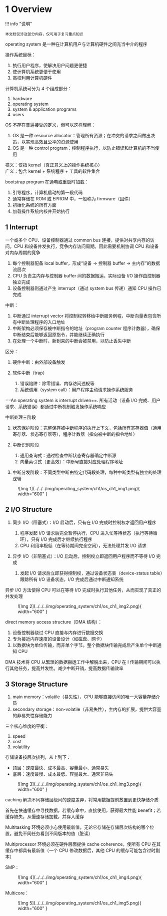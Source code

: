 # 1 Overview

<!-- !!! tip "说明"

    本文档正在更新中…… -->

!!! info "说明"

    本文档仅涉及部分内容，仅可用于复习重点知识

operating system 是一种在计算机用户与计算机硬件之间充当中介的程序

操作系统目标：

1. 执行用户程序，使解决用户问题更便捷
2. 使计算机系统更便于使用
3. 高校利用计算机硬件

计算机系统可分为 4 个组成部分：

1. hardware
2. operating system
3. system & application programs
4. users

OS 不存在普遍接受的定义，但可以这样理解：

1. OS 是一种 resource allocator：管理所有资源；在冲突的请求之间做出决策，以实现高效且公平的资源使用
2. OS 是一种 control program：控制程序执行，以防止错误和计算机的不当使用

狭义：仅指 kernel（真正意义上的操作系统核心）<br/>
广义：包含 kernel + 系统程序 + 工具的软件集合

bootstrap program 在通电或重启时加载：

1. 引导程序，计算机启动的第一段代码
2. 通常存储在 ROM 或 EPROM 中，一般称为 firmware（固件）
3. 初始化系统的所有方面
4. 加载操作系统内核并开始执行

## 1 Interrupt

一个或多个 CPU、设备控制器通过 common bus 连接，提供对共享内存的访问。CPU 和设备并发执行，竞争内存访问周期。因此需要机制协调 CPU 和设备对内存周期的竞争

1. 每个控制器配备 local buffer，形成“设备 → 控制器 buffer → 主内存”的数据流层次
2. CPU 负责主内存与控制器 buffer 间的数据搬运，实际设备 I/O 操作由控制器独立完成
3. 设备控制器则通过产生 interrupt（通过 system bus 传递）通知 CPU 操作已完成

中断：

1. 中断通过 interrupt vector 将控制权转移给中断服务例程，中断向量表包含所有中断处理程序的入口地址
2. 中断架构必须保存被中断指令的地址（program counter 程序计数器），确保中断结束后能够返回原指令，并能继续正确执行
3. 在处理一个中断时，新到来的中断会被禁用，以防止丢失中断

区分：

1. 硬件中断：由外部设备触发
2. 软件中断（trap）

    1. 错误陷阱：除零错误、内存访问违规等
    2. 系统调用（system call）：用户程序主动请求操作系统服务

==An operating system is interrupt driven==. 所有活动（设备 I/O 完成、用户请求、系统错误）都通过中断机制触发操作系统响应

中断处理三阶段

1. 状态保护阶段：完整保存被中断程序的执行上下文，包括所有寄存器值（通用寄存器、状态寄存器等），程序计数器（指向被中断的指令地址）
2. 中断识别阶段

    1. 通用查询式：通过检查中断状态寄存器确定中断源
    2. 向量索引式（更高效）：中断号直接对应处理程序地址

3. 中断分发阶段：不同类型中断由特定代码段处理，每种中断类型有独立的处理逻辑

<figure markdown="span">
  ![Img 1](../../../img/operating_system/ch1/os_ch1_img1.png){ width="600" }
</figure>

## 2 I/O Structure

1. 同步 I/O（阻塞式）：I/O 启动后，只有在 I/O 完成时控制权才返回用户程序

    1. 程序发起 I/O 请求后完全暂停执行，CPU 进入忙等待状态（执行等待循环），只有 I/O 完成后才继续执行程序
    2. CPU 利用率极低（在等待期间完全空闲），无法处理并发 I/O 请求

2. 异步 I/O（非阻塞式）：I/O 启动后，控制权立即返回用户程序而不等待 I/O 完成

    1. 发起 I/O 请求后立即获得控制权，通过设备状态表（device-status table）跟踪所有 I/O 设备状态，I/O 完成后通过中断通知系统

异步 I/O 方法使得 CPU 可以在等待 I/O 完成时执行其他任务，从而实现了真正的并发处理

<figure markdown="span">
  ![Img 2](../../../img/operating_system/ch1/os_ch1_img2.png){ width="600" }
</figure>

direct memory access structure（DMA 结构）：

1. 设备控制器绕过 CPU 直接与内存进行数据交换
2. 专为接近内存速度的设备设计（如磁盘、网卡）
3. 以数据块为单位传输，而非单个字节。整个数据块传输完成后产生单个中断通知 CPU

DMA 技术将 CPU 从繁琐的数据搬运工作中解脱出来，CPU 在 I 传输期间可以执行其他任务，提高并发性。减少中断开销，提高数据传输效率

## 3 Storage Structure

1. main memory：volatile（易失性），CPU 能够直接访问的唯一大容量存储介质
2. secondary storage：non-volatile（非易失性），主内存的扩展，提供大容量的非易失性存储能力

三个核心维度的平衡：

1. speed
2. cost
3. volatility

存储设备按层次排列，从上到下：

- 顶层：速度最快、成本最高、容量最小、通常易失
- 底层：速度最慢、成本最低、容量最大、通常非易失

<figure markdown="span">
  ![Img 3](../../../img/operating_system/ch1/os_ch1_img3.png){ width="600" }
</figure>

caching 解决不同存储层级间的速度差异，将常用数据提前放置到更快存储介质

首先在快速缓存中寻找数据，若缓存命中，直接使用，获得最大性能 benefit；若缓存缺失，从慢速存储加载，并存入缓存

Multitasking 环境必须小心使用最新值，无论它存储在存储层次结构的哪个位置。避免不同任务看到不同版本的值（脏读）

Multiprocessor 环境必须在硬件层面提供 cache coherence，使所有 CPU 在其缓存中都具有最新值（一个 CPU 修改数据后，其他 CPU 的缓存可能包含过时副本）

SMP：

<figure markdown="span">
  ![Img 4](../../../img/operating_system/ch1/os_ch1_img4.png){ width="600" }
</figure>

Multicore：

<figure markdown="span">
  ![Img 5](../../../img/operating_system/ch1/os_ch1_img5.png){ width="600" }
</figure>
